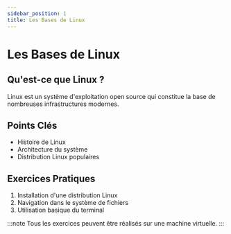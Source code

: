 ```yaml
---
sidebar_position: 1
title: Les Bases de Linux
---
```


# Les Bases de Linux

## Qu'est-ce que Linux ?

Linux est un système d'exploitation open source qui constitue la base de nombreuses infrastructures modernes.

## Points Clés

- Histoire de Linux
- Architecture du système
- Distribution Linux populaires

## Exercices Pratiques

1. Installation d'une distribution Linux
2. Navigation dans le système de fichiers
3. Utilisation basique du terminal

:::note
Tous les exercices peuvent être réalisés sur une machine virtuelle.
::: 
